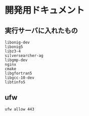 # 開発用ドキュメント

## 実行サーバに入れたもの

```
libonig-dev
libonig5
libz3-4
silversearcher-ag
libgmp-dev
nginx
cmake
libgfortran5
libgcc-10-dev
libtinfo5
```

## ufw

```
ufw allow 443
```

